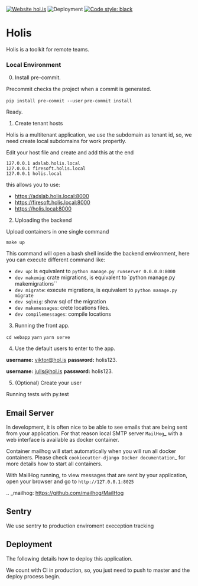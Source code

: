 [![Website hol.is](https://img.shields.io/website-up-down-green-red/http/shields.io.svg)](https://hol.is/)
![Deployment](https://github.com/getholis/holis/actions/workflows/deploy.yml/badge.svg)
[![Code style: black](https://img.shields.io/badge/code%20style-black-000000.svg)](https://github.com/psf/black)

Holis
========================

Holis is a toolkit for remote teams.



### Local Environment

0. Install pre-commit.

Precommit checks the project when a commit is generated.

`pip install pre-commit --user`
`pre-commit install`

Ready.

1. Create tenant hosts

Holis is a multitenant application, we use the subdomain as tenant id, so, we need create local subdomains for work propertly.

Edit your host file and create and add this at the end

```shell
127.0.0.1 adslab.holis.local
127.0.0.1 firesoft.holis.local
127.0.0.1 holis.local
```

this allows you to use:

* https://adslab.holis.local:8000
* https://firesoft.holis.local:8000
* https://holis.local:8000

2. Uploading the backend

Upload containers in one single command

`make up`

This command will open a bash shell inside the backend environment, here you can execute different command like:

* `dev up`: is equivalent to `python manage.py runserver 0.0.0.0:8000`
* `dev makemig`: crate migrations, is equivalent to `python manage.py makemigrations``
* `dev migrate`: execute migrations, is equivalent to `python manage.py migrate`
* `dev sqlmig`: show sql of the migration
* `dev makemessages`: crete locations files.
* `dev compilemessages`: compile locations

3. Running the front app.

`cd webapp`
`yarn`
`yarn serve`

4. Use the default users to enter to the app.

**username:** viktor@hol.is
**password:** holis123.

**username:** julls@hol.is
**password:** holis123.


5.  (Optional) Create your user

Running tests with py.test


## Email Server

In development, it is often nice to be able to see emails that are being sent from your application. For that reason local SMTP server `MailHog`_ with a web interface is available as docker container.

Container mailhog will start automatically when you will run all docker containers.
Please check `cookiecutter-django Docker documentation`_ for more details how to start all containers.

With MailHog running, to view messages that are sent by your application, open your browser and go to ``http://127.0.0.1:8025``

.. _mailhog: https://github.com/mailhog/MailHog



## Sentry

We use sentry to production enviroment exeception tracking 


## Deployment

The following details how to deploy this application.

We count with CI in production, so, you just need to push to master and the deploy process begin.


